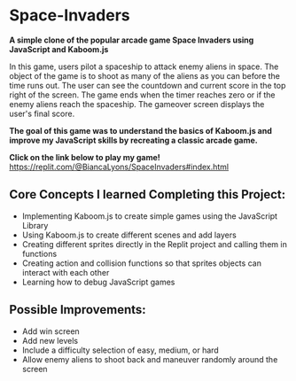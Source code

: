# Space-Invaders

<b> A simple clone of the popular arcade game Space Invaders using JavaScript and Kaboom.js </b> 

<p> In this game, users pilot a spaceship to attack enemy aliens in space. The object of the game is to shoot as many of the aliens 
as you can before the time runs out. The user can see the countdown and current score in the top right of the screen. The game ends
when the timer reaches zero or if the enemy aliens reach the spaceship. The gameover screen displays the user's final score. </p>

<b> The goal of this game was to understand the basics of Kaboom.js and improve my JavaScript skills by recreating a classic arcade game. </b> 

<b>Click on the link below to play my game!</b>
https://replit.com/@BiancaLyons/SpaceInvaders#index.html

Core Concepts I learned Completing this Project:
----------------------------------------------
-	Implementing Kaboom.js to create simple games using the JavaScript Library
-	Using Kaboom.js to create different scenes and add layers
-	Creating different sprites directly in the Replit project and calling them in functions 
-	Creating action and collision functions so that sprites objects can interact with each other
-	Learning how to debug JavaScript games

Possible Improvements:
----------------------------------------------
-	Add win screen 
-	Add new levels
-	Include a difficulty selection of easy, medium, or hard
-	Allow enemy aliens to shoot back and maneuver randomly around the screen

